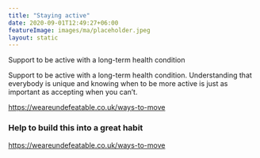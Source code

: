 ```yaml
---
title: "Staying active"
date: 2020-09-01T12:49:27+06:00
featureImage: images/ma/placeholder.jpeg
layout: static
---
```


Support to be active with a long-term health condition

Support to be active with a long-term health condition. Understanding that everybody is unique and knowing when to be more active is just as important as accepting when you can’t.



https://weareundefeatable.co.uk/ways-to-move

### Help to build this into a great habit

https://weareundefeatable.co.uk/ways-to-move







